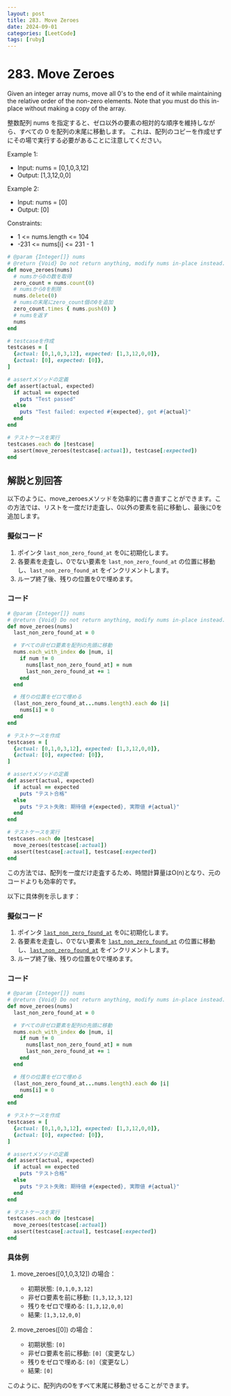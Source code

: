 ```yaml
---
layout: post
title: 283. Move Zeroes
date: 2024-09-01
categories: [LeetCode]
tags: [ruby]
---
```


# 283. Move Zeroes

Given an integer array nums, move all 0's to the end of it while maintaining the relative order of the non-zero elements.
Note that you must do this in-place without making a copy of the array.

整数配列 nums を指定すると、ゼロ以外の要素の相対的な順序を維持しながら、すべての 0 を配列の末尾に移動します。
これは、配列のコピーを作成せずにその場で実行する必要があることに注意してください。

Example 1:
- Input: nums = [0,1,0,3,12]
- Output: [1,3,12,0,0]

Example 2:
- Input: nums = [0]
- Output: [0]

Constraints:
- 1 <= nums.length <= 104
- -231 <= nums[i] <= 231 - 1

```ruby
# @param {Integer[]} nums
# @return {Void} Do not return anything, modify nums in-place instead.
def move_zeroes(nums)
  # numsから0の数を取得
  zero_count = nums.count(0)
  # numsから0を削除
  nums.delete(0)
  # numsの末尾にzero_count個の0を追加
  zero_count.times { nums.push(0) }
  # numsを返す
  nums
end

# testcaseを作成
testcases = [
  {actual: [0,1,0,3,12], expected: [1,3,12,0,0]},
  {actual: [0], expected: [0]},
]

# assertメソッドの定義
def assert(actual, expected)
  if actual == expected
    puts "Test passed"
  else
    puts "Test failed: expected #{expected}, got #{actual}"
  end
end

# テストケースを実行
testcases.each do |testcase|
  assert(move_zeroes(testcase[:actual]), testcase[:expected])
end
```

## 解説と別回答

以下のように、move_zeroesメソッドを効率的に書き直すことができます。この方法では、リストを一度だけ走査し、0以外の要素を前に移動し、最後に0を追加します。

### 擬似コード
1. ポインタ `last_non_zero_found_at` を0に初期化します。
2. 各要素を走査し、0でない要素を `last_non_zero_found_at` の位置に移動し、`last_non_zero_found_at` をインクリメントします。
3. ループ終了後、残りの位置を0で埋めます。

### コード
```ruby
# @param {Integer[]} nums
# @return {Void} Do not return anything, modify nums in-place instead.
def move_zeroes(nums)
  last_non_zero_found_at = 0

  # すべての非ゼロ要素を配列の先頭に移動
  nums.each_with_index do |num, i|
    if num != 0
      nums[last_non_zero_found_at] = num
      last_non_zero_found_at += 1
    end
  end

  # 残りの位置をゼロで埋める
  (last_non_zero_found_at...nums.length).each do |i|
    nums[i] = 0
  end
end

# テストケースを作成
testcases = [
  {actual: [0,1,0,3,12], expected: [1,3,12,0,0]},
  {actual: [0], expected: [0]},
]

# assertメソッドの定義
def assert(actual, expected)
  if actual == expected
    puts "テスト合格"
  else
    puts "テスト失敗: 期待値 #{expected}, 実際値 #{actual}"
  end
end

# テストケースを実行
testcases.each do |testcase|
  move_zeroes(testcase[:actual])
  assert(testcase[:actual], testcase[:expected])
end
```

この方法では、配列を一度だけ走査するため、時間計算量はO(n)となり、元のコードよりも効率的です。

以下に具体例を示します：

### 擬似コード
1. ポインタ [`last_non_zero_found_at`](command:_github.copilot.openSymbolFromReferences?%5B%22last_non_zero_found_at%22%2C%5B%7B%22uri%22%3A%7B%22%24mid%22%3A1%2C%22fsPath%22%3A%22%2FUsers%2Ftakatoshi%2FDocuments%2Fworkspace%2Ft-yamada1008.github.io%2F_posts%2F2024-09-01-283_move_zeroes.md%22%2C%22external%22%3A%22file%3A%2F%2F%2FUsers%2Ftakatoshi%2FDocuments%2Fworkspace%2Ft-yamada1008.github.io%2F_posts%2F2024-09-01-283_move_zeroes.md%22%2C%22path%22%3A%22%2FUsers%2Ftakatoshi%2FDocuments%2Fworkspace%2Ft-yamada1008.github.io%2F_posts%2F2024-09-01-283_move_zeroes.md%22%2C%22scheme%22%3A%22file%22%7D%2C%22pos%22%3A%7B%22line%22%3A77%2C%22character%22%3A2%7D%7D%5D%5D "Go to definition") を0に初期化します。
2. 各要素を走査し、0でない要素を [`last_non_zero_found_at`](command:_github.copilot.openSymbolFromReferences?%5B%22last_non_zero_found_at%22%2C%5B%7B%22uri%22%3A%7B%22%24mid%22%3A1%2C%22fsPath%22%3A%22%2FUsers%2Ftakatoshi%2FDocuments%2Fworkspace%2Ft-yamada1008.github.io%2F_posts%2F2024-09-01-283_move_zeroes.md%22%2C%22external%22%3A%22file%3A%2F%2F%2FUsers%2Ftakatoshi%2FDocuments%2Fworkspace%2Ft-yamada1008.github.io%2F_posts%2F2024-09-01-283_move_zeroes.md%22%2C%22path%22%3A%22%2FUsers%2Ftakatoshi%2FDocuments%2Fworkspace%2Ft-yamada1008.github.io%2F_posts%2F2024-09-01-283_move_zeroes.md%22%2C%22scheme%22%3A%22file%22%7D%2C%22pos%22%3A%7B%22line%22%3A77%2C%22character%22%3A2%7D%7D%5D%5D "Go to definition") の位置に移動し、[`last_non_zero_found_at`](command:_github.copilot.openSymbolFromReferences?%5B%22last_non_zero_found_at%22%2C%5B%7B%22uri%22%3A%7B%22%24mid%22%3A1%2C%22fsPath%22%3A%22%2FUsers%2Ftakatoshi%2FDocuments%2Fworkspace%2Ft-yamada1008.github.io%2F_posts%2F2024-09-01-283_move_zeroes.md%22%2C%22external%22%3A%22file%3A%2F%2F%2FUsers%2Ftakatoshi%2FDocuments%2Fworkspace%2Ft-yamada1008.github.io%2F_posts%2F2024-09-01-283_move_zeroes.md%22%2C%22path%22%3A%22%2FUsers%2Ftakatoshi%2FDocuments%2Fworkspace%2Ft-yamada1008.github.io%2F_posts%2F2024-09-01-283_move_zeroes.md%22%2C%22scheme%22%3A%22file%22%7D%2C%22pos%22%3A%7B%22line%22%3A77%2C%22character%22%3A2%7D%7D%5D%5D "Go to definition") をインクリメントします。
3. ループ終了後、残りの位置を0で埋めます。

### コード
```ruby
# @param {Integer[]} nums
# @return {Void} Do not return anything, modify nums in-place instead.
def move_zeroes(nums)
  last_non_zero_found_at = 0

  # すべての非ゼロ要素を配列の先頭に移動
  nums.each_with_index do |num, i|
    if num != 0
      nums[last_non_zero_found_at] = num
      last_non_zero_found_at += 1
    end
  end

  # 残りの位置をゼロで埋める
  (last_non_zero_found_at...nums.length).each do |i|
    nums[i] = 0
  end
end

# テストケースを作成
testcases = [
  {actual: [0,1,0,3,12], expected: [1,3,12,0,0]},
  {actual: [0], expected: [0]},
]

# assertメソッドの定義
def assert(actual, expected)
  if actual == expected
    puts "テスト合格"
  else
    puts "テスト失敗: 期待値 #{expected}, 実際値 #{actual}"
  end
end

# テストケースを実行
testcases.each do |testcase|
  move_zeroes(testcase[:actual])
  assert(testcase[:actual], testcase[:expected])
end
```

### 具体例

1. move_zeroes([0,1,0,3,12]) の場合：
   - 初期状態: `[0,1,0,3,12]`
   - 非ゼロ要素を前に移動: `[1,3,12,3,12]`
   - 残りをゼロで埋める: `[1,3,12,0,0]`
   - 結果: `[1,3,12,0,0]`

2. move_zeroes([0]) の場合：
   - 初期状態: `[0]`
   - 非ゼロ要素を前に移動: `[0]`（変更なし）
   - 残りをゼロで埋める: `[0]`（変更なし）
   - 結果: `[0]`

このように、配列内の0をすべて末尾に移動させることができます。